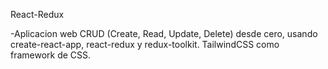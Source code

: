

 React-Redux
 
 

 -Aplicacion web CRUD (Create, Read, Update, Delete) desde cero, usando create-react-app, react-redux y redux-toolkit.
 TailwindCSS como framework de CSS.
